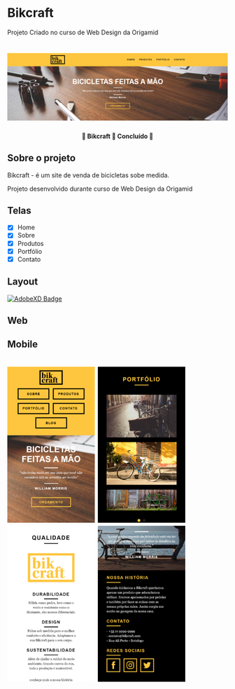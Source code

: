 # Bikcraft
Projeto Criado no curso de Web Design da Origamid
<h1 align="center">
  <img alt="Bikcraft" title="#Origamid" src="./img/assets/bickcraft.png" />
</h1>
<h4 align="center"> 
	🚧  Bikcraft 🚀 Concluído  🚧
</h4>

## Sobre o projeto

Bikcraft - é um site de venda de bicicletas sobe medida.

Projeto desenvolvido durante curso de Web Design da Origamid

##  Telas

- [x] Home
- [x] Sobre
- [x] Produtos
- [x] Portfólio
- [x] Contato

## Layout


[![AdobeXD Badge](https://img.shields.io/badge/-AdobeXD-FF26BE?style=flat-square&logo=Adobe&logoColor=white&link=https://xd.adobe.com/view/40c3b375-aa9a-45b2-b17d-80df06ef6b2f-1590/)
](https://xd.adobe.com/view/40c3b375-aa9a-45b2-b17d-80df06ef6b2f-1590/)

## Web


## Mobile

<h1 align="left">
  <img alt="Bikcraft" title="#Origamid" src="./img/assets/Mobile.png"width=200 />
  <img alt="Bikcraft" title="#Origamid" src="./img/assets/mobile-1.png"width=200 />
  <img alt="Bikcraft" title="#Origamid" src="./img/assets/mobile-2.png"width=200 />
  <img alt="Bikcraft" title="#Origamid" src="./img/assets/mobile-3.png"width=200 />
  </h1>

